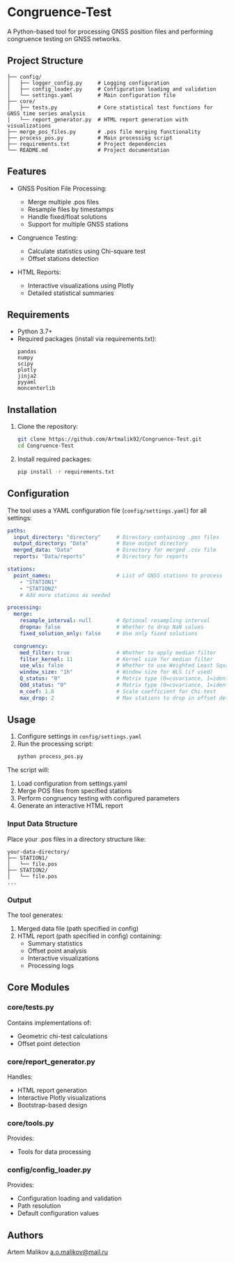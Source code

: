# Congruence-Test

A Python-based tool for processing GNSS position files and performing congruence testing on GNSS networks.

## Project Structure

```
├── config/
│   ├── logger_config.py     # Logging configuration
│   ├── config_loader.py     # Configuration loading and validation
│   └── settings.yaml        # Main configuration file
├── core/
│   ├── tests.py             # Core statistical test functions for GNSS time series analysis
│   └── report_generator.py  # HTML report generation with visualizations
├── merge_pos_files.py       # .pos file merging functionality
├── process_pos.py           # Main processing script
├── requirements.txt         # Project dependencies
└── README.md                # Project documentation
```

## Features

- GNSS Position File Processing:
  - Merge multiple .pos files
  - Resample files by timestamps
  - Handle fixed/float solutions
  - Support for multiple GNSS stations

- Congruence Testing:
  - Calculate statistics using Chi-square test
  - Offset stations detection

- HTML Reports:
  - Interactive visualizations using Plotly
  - Detailed statistical summaries

## Requirements

- Python 3.7+
- Required packages (install via requirements.txt):
  ```
  pandas
  numpy
  scipy
  plotly
  jinja2
  pyyaml
  moncenterlib
  ```

## Installation

1. Clone the repository:
   ```bash
   git clone https://github.com/Artmalik92/Congruence-Test.git
   cd Congruence-Test
   ```

2. Install required packages:
   ```bash
   pip install -r requirements.txt
   ```

## Configuration

The tool uses a YAML configuration file (`config/settings.yaml`) for all settings:

```yaml
paths:
  input_directory: "directory"     # Directory containing .pos files
  output_directory: "Data"         # Base output directory
  merged_data: "Data"              # Directory for merged .csv file
  reports: "Data/reports"          # Directory for reports

stations:
  point_names:                     # List of GNSS stations to process
    - "STATION1"
    - "STATION2"
    # Add more stations as needed

processing:
  merge:
    resample_interval: null        # Optional resampling interval
    dropna: false                  # Whether to drop NaN values
    fixed_solution_only: false     # Use only fixed solutions

  congruency:
    med_filter: true               # Whether to apply median filter
    filter_kernel: 11              # Kernel size for median filter
    use_wls: false                 # Whether to use Weighted Least Squares
    window_size: "1h"              # Window size for WLS (if used)
    Q_status: "0"                  # Matrix type (0=covariance, 1=identity)
    Qdd_status: "0"                # Matrix type (0=covariance, 1=identity)
    m_coef: 1.0                    # Scale coefficient for Chi-test
    max_drop: 2                    # Max stations to drop in offset detection
```

## Usage

1. Configure settings in `config/settings.yaml`
2. Run the processing script:
   ```bash
   python process_pos.py
   ```

The script will:
1. Load configuration from settings.yaml
2. Merge POS files from specified stations
3. Perform congruency testing with configured parameters
4. Generate an interactive HTML report

### Input Data Structure

Place your .pos files in a directory structure like:
```
your-data-directory/
├── STATION1/
│   └── file.pos
├── STATION2/
│   └── file.pos
...
```

### Output

The tool generates:
1. Merged data file (path specified in config)
2. HTML report (path specified in config) containing:
   - Summary statistics
   - Offset point analysis
   - Interactive visualizations
   - Processing logs

## Core Modules

### core/tests.py
Contains implementations of:
- Geometric chi-test calculations
- Offset point detection

### core/report_generator.py
Handles:
- HTML report generation
- Interactive Plotly visualizations
- Bootstrap-based design

### core/tools.py
Provides:
- Tools for data processing

### config/config_loader.py
Provides:
- Configuration loading and validation
- Path resolution
- Default configuration values


## Authors

Artem Malikov a.o.malikov@mail.ru
